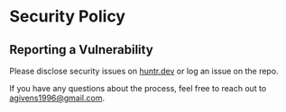 # Security Policy

## Reporting a Vulnerability

Please disclose security issues on [huntr.dev](https://huntr.dev/bounties/disclose?target=https%3A%2F%2Fgithub.com%2Fagiveygives%2Feso-craft-request&validSearch=true) or log an issue on the repo.

If you have any questions about the process, feel free to reach out to agivens1996@gmail.com.
